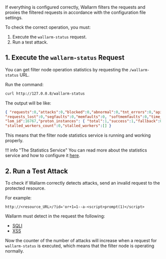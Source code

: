 [doc-stat-service]:    ../admin-en/configure-statistics-service.md

If everything is configured correctly, Wallarm filters the requests and proxies
the filtered requests in accordance with the configuration file settings.

To check the correct operation, you must:

1. Execute the `wallarm-status` request.
2. Run a test attack.


## 1. Execute the `wallarm-status` Request

You can get filter node operation statistics by requesting the `/wallarm-status` URL.

Run the command:

``` bash
curl http://127.0.0.8/wallarm-status
```

The output will be like:

``` json
{ "requests":0,"attacks":0,"blocked":0,"abnormal":0,"tnt_errors":0,"api_errors":0,
"requests_lost":0,"segfaults":0,"memfaults":0, "softmemfaults":0,"time_detect":0,"db_id":46,
"lom_id":16767,"proton_instances": { "total":1,"success":1,"fallback":0,"failed":0 },
"stalled_workers_count":0,"stalled_workers":[] }
```

This means that the filter node statistics service is running and working properly.

!!! info "The Statistics Service"
    You can read more about the statistics service and how to configure it [here][doc-stat-service].


## 2. Run a Test Attack

To check if Wallarm correctly detects attacks, send an invalid request to the
protected resource.

For example:

```
http://<resource_URL>/?id='or+1=1--a-<script>prompt(1)</script>
```

Wallarm must detect in the request the following:

* [SQLI](../attacks-vulns-list.md#sql-injection)
* [XSS](../attacks-vulns-list.md#cross-site-scripting-xss)

Now the counter of the number of attacks will increase when a request for `wallarm-status` is executed, which means that the filter node is operating normally.<br><br>
